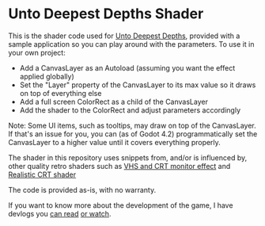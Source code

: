 # Unto Deepest Depths Shader
This is the shader code used for [Unto Deepest Depths](https://store.steampowered.com/app/3106600/?utm_source=github), provided with a sample application so you can play around with the parameters. To use it in your own project:
- Add a CanvasLayer as an Autoload (assuming you want the effect applied globally)
- Set the "Layer" property of the CanvasLayer to its max value so it draws on top of everything else
- Add a full screen ColorRect as a child of the CanvasLayer
- Add the shader to the ColorRect and adjust parameters accordingly

Note: Some UI items, such as tooltips, may draw on top of the CanvasLayer. If that's an issue for you, you can (as of Godot 4.2) programmatically set the CanvasLayer to a higher value until it covers everything properly.

The shader in this repository uses snippets from, and/or is influenced by, other quality retro shaders such as [VHS and CRT monitor effect](https://godotshaders.com/shader/vhs-and-crt-monitor-effect/) and [Realistic CRT shader](https://godotshaders.com/shader/realistic-crt-shader/)

The code is provided as-is, with no warranty.

If you want to know more about the development of the game, I have devlogs you [can read](https://shaggydev.com/2024/09/04/unto-deepest-depths-devlog/) [or watch](https://youtu.be/w6jXgaWHo1s).